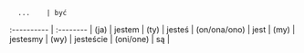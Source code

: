       ...    | być
 :---------- | :-------- |
(ja)         | jestem    |
(ty)         | jesteś    |
(on/ona/ono) | jest      |
(my)         | jestesmy  |
(wy)         | jesteście |
(oni/one)    | są        |
